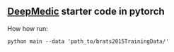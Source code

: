 ## [DeepMedic](http://www.isles-challenge.org/ISLES2015/articles/kamnk1.pdf) starter code in pytorch
How how run:
````
python main --data 'path_to/brats2015TrainingData/'
````
